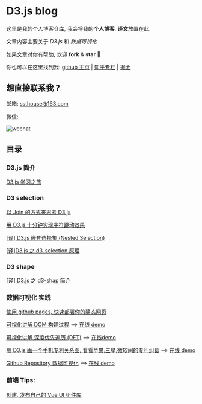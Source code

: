 # D3.js blog

这里是我的个人博客仓库, 我会将我的**个人博客**, **译文**放置在此.

文章内容主要关于 _D3.js_ 和 _数据可视化_

如果文章对你有帮助, 欢迎 **fork** & **star** :tada:

你也可以在这里找到我: [github 主页](https://github.com/ssthouse) | [知乎专栏](https://zhuanlan.zhihu.com/c_196857379) | [掘金](https://juejin.im/user/57bc46c8efa631005a891573/posts)

## 想直接联系我 ?

邮箱: ssthouse@163.com

微信:

![wechat](https://github.com/ssthouse/d3-blog/raw/master/img/QR_300px.png)

## 目录

### D3.js 简介

[D3.js 学习之旅](https://github.com/ssthouse/d3-blog/blob/master/d3-guide/d3_roadmap_cn.md)

### D3 selection

[以 Join 的方式来思考 D3.js](https://github.com/ssthouse/d3-blog/blob/master/thinking-with-join/thinking-with-join.md)

[用 D3.js 十分钟实现字符跳动效果](https://github.com/ssthouse/d3-blog/blob/master/charactor-jump/charactor-jump.md)

[[译] D3.js 嵌套选择集 (Nested Selection)](https://github.com/ssthouse/d3-blog/blob/master/nested-selection/blog.md)

[[译]D3.js 之 d3-selection 原理](https://github.com/ssthouse/d3-blog/blob/master/how-selections-work/blog.md)

### D3 shape

[[译] D3.js 之 d3-shap 简介](https://github.com/ssthouse/d3-blog/blob/master/d3-shape-intro/blog.md)

### 数据可视化 实践

[使用 github pages, 快速部署你的静态网页](https://github.com/ssthouse/d3-blog/blob/master/use-github-page-efficiently/blog.md)

[可视化讲解 DOM 构建过程](https://github.com/ssthouse/d3-blog/blob/master/dom-render/blog.md) ==> [在线 demo](https://ssthouse.github.io/visual-explain/#/list/domRender)

[可视化讲解 深度优先遍历 (DFT)](https://github.com/ssthouse/d3-blog/blob/master/viz-depth-first-traversal/blog.md) ==> [在线demo](https://ssthouse.github.io/visual-explain/#/list/dft)

[用 D3.js 画一个手机专利关系图, 看看苹果,三星,微软间的专利纠葛](https://github.com/ssthouse/d3-blog/blob/master/mobile-patent-suit/blog.md) ==> [在线 demo](https://ssthouse.github.io/visual-explain/#/list/patent-suit)

[Github Repository 数据可视化](https://github.com/ssthouse/d3-blog/blob/master/github-visualization/blog.md) ==> [在线 demo](https://ssthouse.github.io/github-visualization/#/main)

### 前端 Tips:

[创建, 发布自己的 Vue UI 组件库](https://github.com/ssthouse/d3-blog/blob/master/create-own-vue-library/blog.md)